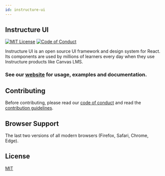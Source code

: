 ```yaml
---
id: instructure-ui
---
```


## Instructure UI

[![MIT License][license-badge]][license] [![Code of Conduct][coc-badge]][coc]

Instructure UI is an open source UI framework and design system for React. Its components are used by millions of learners every day when they use Instructure products like Canvas LMS.

### See our [website](https://instructure.design) for usage, examples and documentation.

## Contributing

Before contributing, please read our [code of conduct](https://instructure.design/#CODE_OF_CONDUCT) and read the [contribution guidelines](https://instructure.design/#contributing).

## Browser Support

The last two versions of all modern browsers (Firefox, Safari, Chrome, Edge).

## License

[MIT](LICENSE)

[license-badge]: https://img.shields.io/npm/l/instructure-ui.svg?style=flat-square
[license]: https://github.com/instructure/instructure-ui/blob/master/LICENSE.md
[coc-badge]: https://img.shields.io/badge/code%20of-conduct-ff69b4.svg?style=flat-square
[coc]: https://github.com/instructure/instructure-ui/blob/master/CODE_OF_CONDUCT.md

